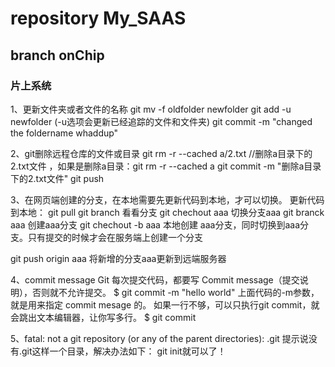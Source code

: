 # repository My_SAAS
## branch onChip
### 片上系统

1、更新文件夹或者文件的名称
git mv -f oldfolder newfolder
git add -u newfolder (-u选项会更新已经追踪的文件和文件夹)
git commit -m "changed the foldername whaddup"

2、git删除远程仓库的文件或目录 
git rm -r --cached a/2.txt //删除a目录下的2.txt文件 ，如果是删除a目录：git rm -r --cached a
git commit -m "删除a目录下的2.txt文件" 
git push

3、在网页端创建的分支，在本地需要先更新代码到本地，才可以切换。
更新代码到本地： git pull
git branch 看看分支 
git chechout aaa 切换分支aaa 
git branck aaa 创建aaa分支 
git chechout -b aaa 本地创建 aaa分支，同时切换到aaa分支。只有提交的时候才会在服务端上创建一个分支

git push origin aaa 将新增的分支aaa更新到远端服务器

4、commit message
Git 每次提交代码，都要写 Commit message（提交说明），否则就不允许提交。
$ git commit -m "hello world"
上面代码的-m参数，就是用来指定 commit mesage 的。
如果一行不够，可以只执行git commit，就会跳出文本编辑器，让你写多行。
$ git commit

5、fatal: not a git repository (or any of the parent directories): .git
提示说没有.git这样一个目录，解决办法如下：
git init就可以了！


